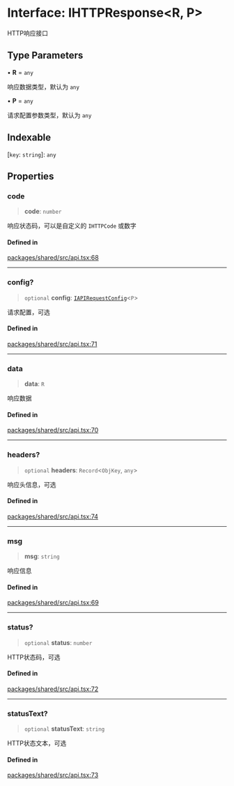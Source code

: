 # Interface: IHTTPResponse\<R, P\>

HTTP响应接口

## Type Parameters

• **R** = `any`

响应数据类型，默认为 `any`

• **P** = `any`

请求配置参数类型，默认为 `any`

## Indexable

 \[`key`: `string`\]: `any`

## Properties

### code

> **code**: `number`

响应状态码，可以是自定义的 `IHTTPCode` 或数字

#### Defined in

[packages/shared/src/api.tsx:68](https://github.com/yimoka/frontend/blob/b3e03ee786f624575c621abcdf4ca6391a862316/packages/shared/src/api.tsx#L68)

***

### config?

> `optional` **config**: [`IAPIRequestConfig`](../type-aliases/IAPIRequestConfig.md)\<`P`\>

请求配置，可选

#### Defined in

[packages/shared/src/api.tsx:71](https://github.com/yimoka/frontend/blob/b3e03ee786f624575c621abcdf4ca6391a862316/packages/shared/src/api.tsx#L71)

***

### data

> **data**: `R`

响应数据

#### Defined in

[packages/shared/src/api.tsx:70](https://github.com/yimoka/frontend/blob/b3e03ee786f624575c621abcdf4ca6391a862316/packages/shared/src/api.tsx#L70)

***

### headers?

> `optional` **headers**: `Record`\<`ObjKey`, `any`\>

响应头信息，可选

#### Defined in

[packages/shared/src/api.tsx:74](https://github.com/yimoka/frontend/blob/b3e03ee786f624575c621abcdf4ca6391a862316/packages/shared/src/api.tsx#L74)

***

### msg

> **msg**: `string`

响应信息

#### Defined in

[packages/shared/src/api.tsx:69](https://github.com/yimoka/frontend/blob/b3e03ee786f624575c621abcdf4ca6391a862316/packages/shared/src/api.tsx#L69)

***

### status?

> `optional` **status**: `number`

HTTP状态码，可选

#### Defined in

[packages/shared/src/api.tsx:72](https://github.com/yimoka/frontend/blob/b3e03ee786f624575c621abcdf4ca6391a862316/packages/shared/src/api.tsx#L72)

***

### statusText?

> `optional` **statusText**: `string`

HTTP状态文本，可选

#### Defined in

[packages/shared/src/api.tsx:73](https://github.com/yimoka/frontend/blob/b3e03ee786f624575c621abcdf4ca6391a862316/packages/shared/src/api.tsx#L73)
